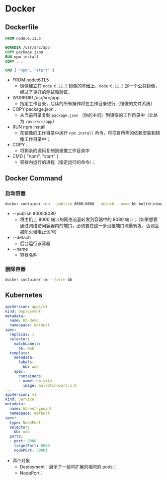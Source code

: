 # Docker

## Dockerfile

```dockerfile
FROM node:6.11.5

WORKDIR /usr/src/app
COPY package.json .
RUN npm install
COPY . .

CMD [ "npm", "start" ]
```

- FROM node:6.11.5
  - 镜像建立在 `node:6.11.5` 镜像的基础上，`node:6.11.5` 是一个公共镜像，经过了良好的测试和验证。
- WORKDIR /usr/src/app
  - 指定工作目录，后续的所有操作将在工作目录进行（镜像的文件系统）
- COPY package.json .
  - 从当前目录复制 `package.json` （你的主机）到镜像的工作目录中（此处为 `/usr/src/app`）
- RUN npm install
  - 在镜像的工作目录中运行 `npm install` 命令，将项目所需的依赖安装到镜像工作目录中；
- COPY . .
  - 将剩余的源码复制到镜像工作目录中
- CMD [ "npm", "start" ]
  - 容器内运行的进程（指定运行的命令）；

## Docker Command

### 启动容器

```bash
docker container run --publish 8000:8080 --detach --name bb bulletinboard:1.0
```

- --publish 8000:8080
  - 将主机上 8000 端口的网络流量转发到容器中的 8080 端口；（如果想要通过网络访问容器内的端口，必须要在这一步设置端口流量转发，否则会被防火墙阻止访问）
- --detach
  - 后台运行该容器
- --name
  - 容器名称

### 删除容器

```bash
docker container rm --force bb
```

## Kubernetes

```yaml
apiVersion: apps/v1
kind: Deployment
metadata:
  name: bb-demo
  namespace: default
spec:
  replicas: 1
  selector:
    matchLabels:
      bb: web
  template:
    metadata:
      labels:
        bb: web
    spec:
      containers:
      - name: bb-site
        image: bulletinboard:1.0
---
apiVersion: v1
kind: Service
metadata:
  name: bb-entrypoint
  namespace: default
spec:
  type: NodePort
  selector:
    bb: web
  ports:
  - port: 8080
    targetPort: 8080
    nodePort: 30001
```

- 两个对象
  - Deployment：展示了一组可扩展的相同的 pods；
  - NodePort：
